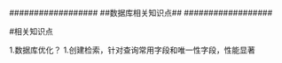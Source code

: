 

##################
##数据库相关知识点##
##################

#相关知识点

1.数据库优化？
    1.创建检索，针对查询常用字段和唯一性字段，性能显著


